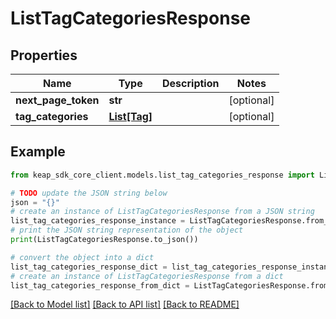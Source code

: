 # ListTagCategoriesResponse


## Properties

Name | Type | Description | Notes
------------ | ------------- | ------------- | -------------
**next_page_token** | **str** |  | [optional] 
**tag_categories** | [**List[Tag]**](Tag.md) |  | [optional] 

## Example

```python
from keap_sdk_core_client.models.list_tag_categories_response import ListTagCategoriesResponse

# TODO update the JSON string below
json = "{}"
# create an instance of ListTagCategoriesResponse from a JSON string
list_tag_categories_response_instance = ListTagCategoriesResponse.from_json(json)
# print the JSON string representation of the object
print(ListTagCategoriesResponse.to_json())

# convert the object into a dict
list_tag_categories_response_dict = list_tag_categories_response_instance.to_dict()
# create an instance of ListTagCategoriesResponse from a dict
list_tag_categories_response_from_dict = ListTagCategoriesResponse.from_dict(list_tag_categories_response_dict)
```
[[Back to Model list]](../README.md#documentation-for-models) [[Back to API list]](../README.md#documentation-for-api-endpoints) [[Back to README]](../README.md)


